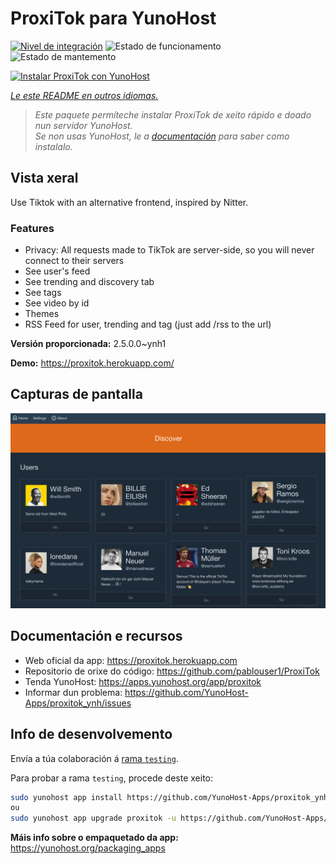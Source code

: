 <!--
NOTA: Este README foi creado automáticamente por <https://github.com/YunoHost/apps/tree/master/tools/readme_generator>
NON debe editarse manualmente.
-->

# ProxiTok para YunoHost

[![Nivel de integración](https://dash.yunohost.org/integration/proxitok.svg)](https://ci-apps.yunohost.org/ci/apps/proxitok/) ![Estado de funcionamento](https://ci-apps.yunohost.org/ci/badges/proxitok.status.svg) ![Estado de mantemento](https://ci-apps.yunohost.org/ci/badges/proxitok.maintain.svg)

[![Instalar ProxiTok con YunoHost](https://install-app.yunohost.org/install-with-yunohost.svg)](https://install-app.yunohost.org/?app=proxitok)

*[Le este README en outros idiomas.](./ALL_README.md)*

> *Este paquete permíteche instalar ProxiTok de xeito rápido e doado nun servidor YunoHost.*  
> *Se non usas YunoHost, le a [documentación](https://yunohost.org/install) para saber como instalalo.*

## Vista xeral

Use Tiktok with an alternative frontend, inspired by Nitter.

### Features

- Privacy: All requests made to TikTok are server-side, so you will never connect to their servers
- See user's feed
- See trending and discovery tab
- See tags
- See video by id
- Themes
- RSS Feed for user, trending and tag (just add /rss to the url)


**Versión proporcionada:** 2.5.0.0~ynh1

**Demo:** <https://proxitok.herokuapp.com/>

## Capturas de pantalla

![Captura de pantalla de ProxiTok](./doc/screenshots/screenshot.png)

## Documentación e recursos

- Web oficial da app: <https://proxitok.herokuapp.com>
- Repositorio de orixe do código: <https://github.com/pablouser1/ProxiTok>
- Tenda YunoHost: <https://apps.yunohost.org/app/proxitok>
- Informar dun problema: <https://github.com/YunoHost-Apps/proxitok_ynh/issues>

## Info de desenvolvemento

Envía a túa colaboración á [rama `testing`](https://github.com/YunoHost-Apps/proxitok_ynh/tree/testing).

Para probar a rama `testing`, procede deste xeito:

```bash
sudo yunohost app install https://github.com/YunoHost-Apps/proxitok_ynh/tree/testing --debug
ou
sudo yunohost app upgrade proxitok -u https://github.com/YunoHost-Apps/proxitok_ynh/tree/testing --debug
```

**Máis info sobre o empaquetado da app:** <https://yunohost.org/packaging_apps>
